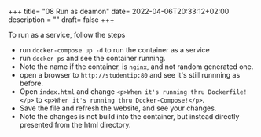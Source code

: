 +++
title= "08 Run as deamon"
date= 2022-04-06T20:33:12+02:00
description = ""
draft= false
+++

To run as a service, follow the steps

- run `docker-compose up -d` to run the container as a service
- run `docker ps` and see the container running.
- Note the name if the container, is `nginx`, and not random generated one.
- open a browser to `http://studentip:80` and see it's still runnning as before.
- Open `index.html` and change `<p>When it's running thru Dockerfile!</p>` to `<p>When it's running thru Docker-Compose!</p>`. 
- Save the file and refresh the website, and see your changes.
- Note the changes is not build into the container, but instead directly presented from the html directory.

